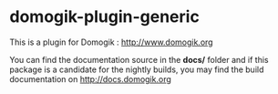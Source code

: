 domogik-plugin-generic
======================

This is a plugin for Domogik : http://www.domogik.org

You can find the documentation source in the **docs/** folder and if this package is a candidate for the nightly builds, you may find the build documentation on http://docs.domogik.org
